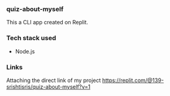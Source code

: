 ### quiz-about-myself
This a CLI app created on Replit.
### Tech stack used
* Node.js 
### Links
Attaching the direct link of my project https://replit.com/@139-srishtisris/quiz-about-myself?v=1
